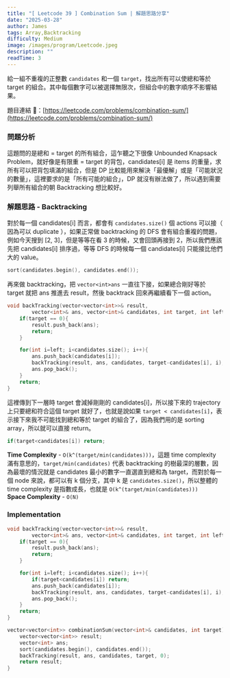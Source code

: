```yaml
---
title: "[ Leetcode 39 ] Combination Sum | 解題思路分享"
date: "2025-03-28"
author: James
tags: Array,Backtracking
difficulty: Medium
image: /images/program/Leetcode.jpeg
description: ""
readTime: 3
---
```


給一組不重複的正整數 `candidates` 和一個 `target`，找出所有可以使總和等於 target 的組合。其中每個數字可以被選擇無限次，但組合中的數字順序不影響結果。

題目連結 🔗：[https://leetcode.com/problems/combination-sum/](https://leetcode.com/problems/combination-sum/)

### **問題分析**

這題問的是總和 = target 的所有組合，這乍聽之下很像 Unbounded Knapsack Problem，就好像是有限重 = target 的背包，candidates[i] 是 items 的重量，求所有可以把背包填滿的組合，但是 DP 比較能用來解決「最優解」或是「可能狀況的數量」，這裡要求的是「所有可能的組合」，DP 就沒有辦法做了，所以遇到需要列舉所有組合的朝 Backtracking 想比較好。

### **解題思路 - Backtracking**

對於每一個 candidates[i] 而言，都會有 `candidates.size()` 個 actions 可以接（ 因為可以 duplicate ），如果正常做 backtracking 的 DFS 會有組合重複的問題，例如今天搜到 [2, 3]，但是等等在看 3 的時候，又會回頭再接到 2，所以我們應該先把 candidates[i] 排序過，等等 DFS 的時候每一個 candidates[i] 只能接比他們大的 value。

```cpp
sort(candidates.begin(), candidates.end());
```

再來做 backtracking，把 `vector<int>ans` 一直往下接，如果總合剛好等於 target 就把 ans 推進去 result，然後 backtrack 回來再繼續看下一個 action。

```cpp
void backTracking(vector<vector<int>>& result, 
        vector<int>& ans, vector<int>& candidates, int target, int left){
    if(target == 0){
        result.push_back(ans);
        return;
    }

    for(int i=left; i<candidates.size(); i++){
        ans.push_back(candidates[i]);
        backTracking(result, ans, candidates, target-candidates[i], i);
        ans.pop_back();
    }
    return;
}
```

這裡傳到下一層時 target 會減掉剛剛的 candidates[i]，所以接下來的 trajectory 上只要總和符合這個 target 就好了，也就是說如果 `target < candidates[i]`，表示接下來我不可能找到總和等於 target 的組合了，因為我們用的是 sorting array，所以就可以直接 return。

```cpp
if(target<candidates[i]) return;
```

**Time Complexity** - `O(k^(target/min(candidates)))`，這題 time complexity 滿有意思的，`target/min(candidates)` 代表 backtracking 的樹最深的層數，因為最壞的情況就是 candidates 最小的數字一直選直到總和為 target，而對於每一個 node 來說，都可以有 k 個分支，其中 k 是 `candidates.size()`，所以整體的 time complexity 是指數成長，也就是 `O(k^(target/min(candidates)))`<br>
**Space Complexity** - `O(N)`


### **Implementation**

```cpp
void backTracking(vector<vector<int>>& result, 
        vector<int>& ans, vector<int>& candidates, int target, int left){
    if(target == 0){
        result.push_back(ans);
        return;
    }

    for(int i=left; i<candidates.size(); i++){
        if(target<candidates[i]) return;
        ans.push_back(candidates[i]);
        backTracking(result, ans, candidates, target-candidates[i], i);
        ans.pop_back();
    }
    return;
}

vector<vector<int>> combinationSum(vector<int>& candidates, int target) {
    vector<vector<int>> result; 
    vector<int> ans;
    sort(candidates.begin(), candidates.end());
    backTracking(result, ans, candidates, target, 0);
    return result;
}
```